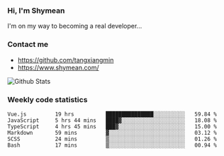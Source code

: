 ### Hi, I'm Shymean

I'm on my way to becoming a real developer...

### Contact me

- <https://github.com/tangxiangmin>
- <https://www.shymean.com/>

![Github Stats](https://github-readme-stats.vercel.app/api?username=tangxiangmin&show_icons=true&theme=dark)


###  Weekly code statistics

<!--START_SECTION:waka-->

```text
Vue.js         19 hrs          ███████████████░░░░░░░░░░   59.84 %
JavaScript     5 hrs 44 mins   ████▓░░░░░░░░░░░░░░░░░░░░   18.08 %
TypeScript     4 hrs 45 mins   ███▓░░░░░░░░░░░░░░░░░░░░░   15.00 %
Markdown       59 mins         ▓░░░░░░░░░░░░░░░░░░░░░░░░   03.12 %
SCSS           24 mins         ▒░░░░░░░░░░░░░░░░░░░░░░░░   01.26 %
Bash           17 mins         ▒░░░░░░░░░░░░░░░░░░░░░░░░   00.94 %
```

<!--END_SECTION:waka-->